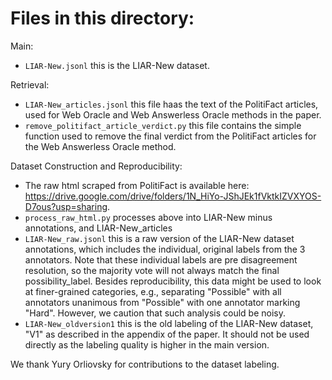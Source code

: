 # Files in this directory:

Main:
- `LIAR-New.jsonl` this is the LIAR-New dataset.

Retrieval:
- `LIAR-New_articles.jsonl` this file haas the text of the PolitiFact articles, used for Web Oracle and Web Answerless Oracle methods in the paper.
- `remove_politifact_article_verdict.py` this file contains the simple function used to remove the final verdict from the PolitiFact articles for the Web Answerless Oracle method.

Dataset Construction and Reproducibility:
- The raw html scraped from PolitiFact is available here: https://drive.google.com/drive/folders/1N_HiYo-JShJEk1fVktkIZVXYOS-D7ous?usp=sharing.
- `process_raw_html.py` processes above into LIAR-New minus annotations, and LIAR-New_articles
- `LIAR-New_raw.jsonl` this is a raw version of the LIAR-New dataset annotations, which includes the individual, original labels from the 3 annotators. Note that these individual labels are pre disagreement resolution, so the majority vote will not always match the final possibility_label. Besides reproducibility, this data might be used to look at finer-grained categories, e.g., separating "Possible" with all annotators unanimous from "Possible" with one annotator marking "Hard". However, we caution that such analysis could be noisy.
- `LIAR-New_oldversion1` this is the old labeling of the LIAR-New dataset, "V1" as described in the appendix of the paper. It should not be used directly as the labeling quality is higher in the main version.

We thank Yury Orliovsky for contributions to the dataset labeling.